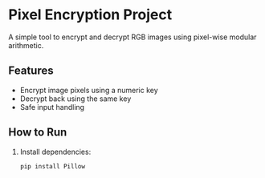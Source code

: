 # Pixel Encryption Project

A simple tool to encrypt and decrypt RGB images using pixel-wise modular arithmetic.

## Features
- Encrypt image pixels using a numeric key
- Decrypt back using the same key
- Safe input handling

## How to Run
1. Install dependencies:
   ```bash
   pip install Pillow
